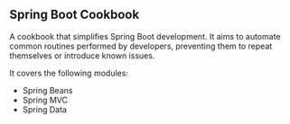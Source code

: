 ## Spring Boot Cookbook
A cookbook that simplifies Spring Boot development. It aims to automate common routines
performed by developers, preventing them to repeat themselves or introduce known issues.

It covers the following modules:
- Spring Beans
- Spring MVC
- Spring Data
